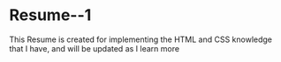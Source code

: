 # Resume--1
This Resume is created for implementing the HTML and CSS knowledge that I have, and will be updated as I learn more
